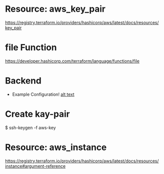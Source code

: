 # Resource: aws_key_pair
https://registry.terraform.io/providers/hashicorp/aws/latest/docs/resources/key_pair

# file Function
https://developer.hashicorp.com/terraform/language/functions/file

# Backend

 * Example Configuration!
 [alt text](image.png)

# Create kay-pair
 $ ssh-keygen -f aws-key

# Resource: aws_instance
https://registry.terraform.io/providers/hashicorp/aws/latest/docs/resources/instance#argument-reference